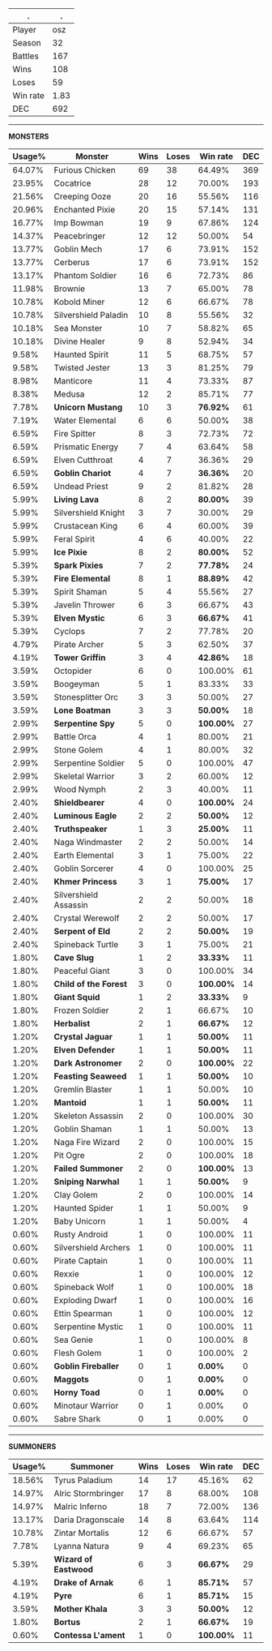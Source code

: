 .|.
|-|-
Player|osz
Season|32
Battles|167
Wins|108
Loses|59
Win rate|1.83
DEC|692

---
**MONSTERS**

Usage%|Monster|Wins|Loses|Win rate|DEC|
-|-|-|-|-|-|
64.07%|Furious Chicken|69|38|64.49%|369|
23.95%|Cocatrice|28|12|70.00%|193|
21.56%|Creeping Ooze|20|16|55.56%|116|
20.96%|Enchanted Pixie|20|15|57.14%|131|
16.77%|Imp Bowman|19|9|67.86%|124|
14.37%|Peacebringer|12|12|50.00%|54|
13.77%|Goblin Mech|17|6|73.91%|152|
13.77%|Cerberus|17|6|73.91%|152|
13.17%|Phantom Soldier|16|6|72.73%|86|
11.98%|Brownie|13|7|65.00%|78|
10.78%|Kobold Miner|12|6|66.67%|78|
10.78%|Silvershield Paladin|10|8|55.56%|32|
10.18%|Sea Monster|10|7|58.82%|65|
10.18%|Divine Healer|9|8|52.94%|34|
9.58%|Haunted Spirit|11|5|68.75%|57|
9.58%|Twisted Jester|13|3|81.25%|79|
8.98%|Manticore|11|4|73.33%|87|
8.38%|Medusa|12|2|85.71%|77|
7.78%|**Unicorn Mustang**|10|3|**76.92%**|61|
7.19%|Water Elemental|6|6|50.00%|38|
6.59%|Fire Spitter|8|3|72.73%|72|
6.59%|Prismatic Energy|7|4|63.64%|58|
6.59%|Elven Cutthroat|4|7|36.36%|29|
6.59%|**Goblin Chariot**|4|7|**36.36%**|20|
6.59%|Undead Priest|9|2|81.82%|28|
5.99%|**Living Lava**|8|2|**80.00%**|39|
5.99%|Silvershield Knight|3|7|30.00%|29|
5.99%|Crustacean King|6|4|60.00%|39|
5.99%|Feral Spirit|4|6|40.00%|22|
5.99%|**Ice Pixie**|8|2|**80.00%**|52|
5.39%|**Spark Pixies**|7|2|**77.78%**|24|
5.39%|**Fire Elemental**|8|1|**88.89%**|42|
5.39%|Spirit Shaman|5|4|55.56%|27|
5.39%|Javelin Thrower|6|3|66.67%|43|
5.39%|**Elven Mystic**|6|3|**66.67%**|41|
5.39%|Cyclops|7|2|77.78%|20|
4.79%|Pirate Archer|5|3|62.50%|37|
4.19%|**Tower Griffin**|3|4|**42.86%**|18|
3.59%|Octopider|6|0|100.00%|61|
3.59%|Boogeyman|5|1|83.33%|33|
3.59%|Stonesplitter Orc|3|3|50.00%|27|
3.59%|**Lone Boatman**|3|3|**50.00%**|18|
2.99%|**Serpentine Spy**|5|0|**100.00%**|27|
2.99%|Battle Orca|4|1|80.00%|21|
2.99%|Stone Golem|4|1|80.00%|32|
2.99%|Serpentine Soldier|5|0|100.00%|47|
2.99%|Skeletal Warrior|3|2|60.00%|12|
2.99%|Wood Nymph|2|3|40.00%|11|
2.40%|**Shieldbearer**|4|0|**100.00%**|24|
2.40%|**Luminous Eagle**|2|2|**50.00%**|12|
2.40%|**Truthspeaker**|1|3|**25.00%**|11|
2.40%|Naga Windmaster|2|2|50.00%|14|
2.40%|Earth Elemental|3|1|75.00%|22|
2.40%|Goblin Sorcerer|4|0|100.00%|25|
2.40%|**Khmer Princess**|3|1|**75.00%**|17|
2.40%|Silvershield Assassin|2|2|50.00%|18|
2.40%|Crystal Werewolf|2|2|50.00%|17|
2.40%|**Serpent of Eld**|2|2|**50.00%**|19|
2.40%|Spineback Turtle|3|1|75.00%|21|
1.80%|**Cave Slug**|1|2|**33.33%**|11|
1.80%|Peaceful Giant|3|0|100.00%|34|
1.80%|**Child of the Forest**|3|0|**100.00%**|14|
1.80%|**Giant Squid**|1|2|**33.33%**|9|
1.80%|Frozen Soldier|2|1|66.67%|10|
1.80%|**Herbalist**|2|1|**66.67%**|12|
1.20%|**Crystal Jaguar**|1|1|**50.00%**|11|
1.20%|**Elven Defender**|1|1|**50.00%**|11|
1.20%|**Dark Astronomer**|2|0|**100.00%**|22|
1.20%|**Feasting Seaweed**|1|1|**50.00%**|10|
1.20%|Gremlin Blaster|1|1|50.00%|10|
1.20%|**Mantoid**|1|1|**50.00%**|11|
1.20%|Skeleton Assassin|2|0|100.00%|30|
1.20%|Goblin Shaman|1|1|50.00%|13|
1.20%|Naga Fire Wizard|2|0|100.00%|15|
1.20%|Pit Ogre|2|0|100.00%|18|
1.20%|**Failed Summoner**|2|0|**100.00%**|13|
1.20%|**Sniping Narwhal**|1|1|**50.00%**|9|
1.20%|Clay Golem|2|0|100.00%|14|
1.20%|Haunted Spider|1|1|50.00%|9|
1.20%|Baby Unicorn|1|1|50.00%|4|
0.60%|Rusty Android|1|0|100.00%|11|
0.60%|Silvershield Archers|1|0|100.00%|11|
0.60%|Pirate Captain|1|0|100.00%|11|
0.60%|Rexxie|1|0|100.00%|12|
0.60%|Spineback Wolf|1|0|100.00%|18|
0.60%|Exploding Dwarf|1|0|100.00%|16|
0.60%|Ettin Spearman|1|0|100.00%|12|
0.60%|Serpentine Mystic|1|0|100.00%|11|
0.60%|Sea Genie|1|0|100.00%|8|
0.60%|Flesh Golem|1|0|100.00%|2|
0.60%|**Goblin Fireballer**|0|1|**0.00%**|0|
0.60%|**Maggots**|0|1|**0.00%**|0|
0.60%|**Horny Toad**|0|1|**0.00%**|0|
0.60%|Minotaur Warrior|0|1|0.00%|0|
0.60%|Sabre Shark|0|1|0.00%|0|

---
**SUMMONERS**

Usage%|Summoner|Wins|Loses|Win rate|DEC|
-|-|-|-|-|-|
18.56%|Tyrus Paladium|14|17|45.16%|62|
14.97%|Alric Stormbringer|17|8|68.00%|108|
14.97%|Malric Inferno|18|7|72.00%|136|
13.17%|Daria Dragonscale|14|8|63.64%|114|
10.78%|Zintar Mortalis|12|6|66.67%|57|
7.78%|Lyanna Natura|9|4|69.23%|65|
5.39%|**Wizard of Eastwood**|6|3|**66.67%**|29|
4.19%|**Drake of Arnak**|6|1|**85.71%**|57|
4.19%|**Pyre**|6|1|**85.71%**|15|
3.59%|**Mother Khala**|3|3|**50.00%**|12|
1.80%|**Bortus**|2|1|**66.67%**|19|
0.60%|**Contessa L'ament**|1|0|**100.00%**|11|
